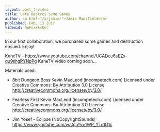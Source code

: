 ```yaml
---
layout: post_trvideo
title: Lets Destroy Some Games
author: <a href="/a/jamie/">Jamie Mansfield</a>
published: Feb, 13 2017
videoid: hWFnxxExKec
---
```

In our first collaboration, we purchased some games and destruction ensued. Enjoy!

KaneTV - https://www.youtube.com/channel/UCADcu6sEZx-qu9shgPYNpPg
KaneTV video coming soon...

Materials used:

- 8bit Dungeon Boss Kevin MacLeod (incompetech.com)
  Licensed under Creative Commons: By Attribution 3.0 License
  http://creativecommons.org/licenses/by/3.0/

- Fearless First Kevin MacLeod (incompetech.com)
  Licensed under Creative Commons: By Attribution 3.0 License
  http://creativecommons.org/licenses/by/3.0/

- Jim Yosef - Eclipse (NoCopyrightSounds)
  https://www.youtube.com/watch?v=1WP_YLn1D1c
